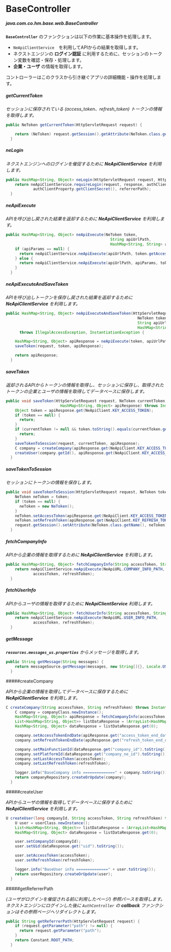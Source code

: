# BaseController  
##### java.com.co.hm.base.web.BaseController  

__`BaseController`__ のファンクションは以下の作業に基本操作を処理します。  

* `NeApiClientService`　を利用してAPIからの結果を取得します。  
* ネクストエンジンの __ログイン認証__ に利用するために、セッションのトークン変数を確認・保存・処理します。  
* __企業・ユーザ__ の情報を取得します。  


コントローラーはこのクラスから引き継ぐアプリの詳細機能・操作を処理します。  


##### getCurrentToken  

_セッションに保存されている (access_token、refresh_token) トークンの情報を取得します。_  

```java
public NeToken getCurrentToken(HttpServletRequest request) {

    return (NeToken) request.getSession().getAttribute(NeToken.class.getName());
  }
```

##### neLogin

_ネクストエンジンへのログインを催促するために __NeApiClientService__ を利用します。_  

```java
public HashMap<String, Object> neLogin(HttpServletRequest request, HttpServletResponse response, String referrerPath) {
    return neApiClientService.requireLogin(request, response, authClientProperty.getClientId(),
            authClientProperty.getClientSecret(), referrerPath);
  }
```

##### neApiExecute

_APIを呼び出し戻された結果を返却するために __NeApiClientService__ を利用します。_   

```java
public HashMap<String, Object> neApiExecute(NeToken token,
                                              String apiUrlPath,
                                              HashMap<String, String> apiParams)  {
    if (apiParams == null) {
      return neApiClientService.neApiExecute(apiUrlPath, token.getAccessToken(), token.getRefreshToken());
    } else {
      return neApiClientService.neApiExecute(apiUrlPath, apiParams, token.getAccessToken(), token.getRefreshToken());
    }
  }
```

##### neApiExecuteAndSaveToken

_APIを呼び出しトークンを保存し戻された結果を返却するために __NeApiClientService__ を利用します。_   

```java
public HashMap<String, Object> neApiExecuteAndSaveToken(HttpServletRequest request,
                                                          NeToken token,
                                                          String apiUrlPath,
                                                          HashMap<String, String> apiParams)
      throws IllegalAccessException, InstantiationException {

    HashMap<String, Object> apiResponse = neApiExecute(token, apiUrlPath, apiParams);
    saveToken(request, token, apiResponse);

    return apiResponse;
  }
```


##### saveToken

_返却されるAPIからトークンの情報を取得し、セッションに保存し、取得されたトークンの企業とユーザの情報を取得してデータベースに保存します。_  
 
```java
public void saveToken(HttpServletRequest request, NeToken currentToken,
                        HashMap<String, Object> apiResponse) throws InstantiationException, IllegalAccessException{
    Object token = apiResponse.get(NeApiClient.KEY_ACCESS_TOKEN);
    if (token == null) {
      return;
    }
    if (currentToken != null && token.toString().equals(currentToken.getAccessToken())) {
      return;
    }
    saveTokenToSession(request, currentToken, apiResponse);
    C company = createCompany(apiResponse.get(NeApiClient.KEY_ACCESS_TOKEN).toString(), apiResponse.get(NeApiClient.KEY_REFRESH_TOKEN).toString());
    createUser(company.getId(), apiResponse.get(NeApiClient.KEY_ACCESS_TOKEN).toString(), apiResponse.get(NeApiClient.KEY_REFRESH_TOKEN).toString());
  }
```

##### saveTokenToSession

_セッションにトークンの情報を保存します。_   

```java
public void saveTokenToSession(HttpServletRequest request, NeToken token, HashMap<String, Object> apiResponse) {
    NeToken neToken = token;
    if (token == null) {
      neToken = new NeToken();
    }
    neToken.setAccessToken(apiResponse.get(NeApiClient.KEY_ACCESS_TOKEN).toString());
    neToken.setRefreshToken(apiResponse.get(NeApiClient.KEY_REFRESH_TOKEN).toString());
    request.getSession().setAttribute(NeToken.class.getName(), neToken);
  }
```

##### fetchCompanyInfo

_APIから企業の情報を取得するために __NeApiClientService__ を利用します。_   

```java
public HashMap<String, Object> fetchCompanyInfo(String accessToken, String refreshToken) {
    return neApiClientService.neApiExecute(NeApiURL.COMPANY_INFO_PATH,
            accessToken, refreshToken);
  }
```

##### fetchUserInfo

_APIからユーザの情報を取得するために __NeApiClientService__ 利用します。_   

```java
public HashMap<String, Object> fetchUserInfo(String accessToken, String refreshToken) {
    return neApiClientService.neApiExecute(NeApiURL.USER_INFO_PATH,
            accessToken, refreshToken);
  }
```

##### getMessage

___`resources.messages_us.properties`__ からメッセージを取得します。_   

```java
public String getMessage(String messages) {
    return messageSource.getMessage(messages, new String[]{}, Locale.US);
  }
```


#####createCompany

_APIから企業の情報を取得してデータベースに保存するために __NeApiClientService__ を利用します。_   

```java
C createCompany(String accessToken, String refreshToken) throws InstantiationException, IllegalAccessException{
    C company = companyClass.newInstance();
    HashMap<String, Object> apiResponse = fetchCompanyInfo(accessToken, refreshToken);
    List<HashMap<String, Object>> listDataResponse = (ArrayList<HashMap<String, Object>>) apiResponse.get("data");
    HashMap<String, Object> dataResponse = listDataResponse.get(0);

    company.setAccessTokenEndDate(apiResponse.get("access_token_end_date").toString());
    company.setRefreshTokenEndDate(apiResponse.get("refresh_token_end_date").toString());

    company.setMainFunctionId(dataResponse.get("company_id").toString());
    company.setPlatformId(dataResponse.get("company_ne_id").toString());
    company.setLastAccessToken(accessToken);
    company.setLastRefreshToken(refreshToken);

    logger.info("BaseCompany info ==============" + company.toString());
    return companyRepository.createOrUpdate(company);
  }
```

#####createUser

_APIからユーザの情報を取得してデータベースに保存するために __NeApiClientService__ を利用します。_   

```java
U createUser(long companyId, String accessToken, String refreshToken) throws InstantiationException, IllegalAccessException{
    U user = userClass.newInstance();
    List<HashMap<String, Object>> listDataResponse = (ArrayList<HashMap<String, Object>>) fetchUserInfo(accessToken, refreshToken).get("data");
    HashMap<String, Object> dataResponse = listDataResponse.get(0);

    user.setCompanyId(companyId);
    user.setUid(dataResponse.get("uid").toString());

    user.setAccessToken(accessToken);
    user.setRefreshToken(refreshToken);

    logger.info("BaseUser info ==============" + user.toString());
    return userRepository.createOrUpdate(user);
  }
```

#####getReferrerPath

_(ユーザがログインを催促される前に利用したページ) 参照パースを取得します。ネクストエンジンにログインした後に `AuthController` の __callback__ ファンクションはその参照ページへリダイレクトします。_  
 
```java
public String getReferrerPath(HttpServletRequest request) {
    if (request.getParameter("path") != null) {
      return request.getParameter("path");
    }
    return Constant.ROOT_PATH;
  }
```
